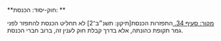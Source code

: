 **חוק-יסוד: הכנסת: **

[מקור: סעיף 34. ](https://he.wikisource.org/wiki/%D7%97%D7%95%D7%A7-%D7%99%D7%A1%D7%95%D7%93:_%D7%94%D7%9B%D7%A0%D7%A1%D7%AA#%D7%A1%D7%A2%D7%99%D7%A3_34)
התפזרות הכנסת[תיקון: תשנ״ב־2]
לא תחליט הכנסת להתפזר לפני גמר תקופת כהונתה, אלא בדרך קבלת חוק לענין זה, ברוב חברי הכנסת.